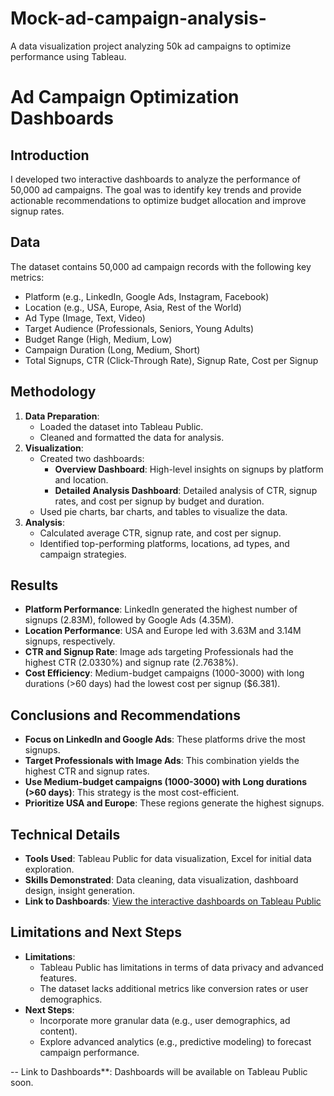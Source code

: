 # Mock-ad-campaign-analysis-
A data visualization project analyzing 50k ad campaigns to optimize performance using Tableau.

# Ad Campaign Optimization Dashboards

## Introduction
I developed two interactive dashboards to analyze the performance of 50,000 ad campaigns. The goal was to identify key trends and provide actionable recommendations to optimize budget allocation and improve signup rates.

## Data
The dataset contains 50,000 ad campaign records with the following key metrics:
- Platform (e.g., LinkedIn, Google Ads, Instagram, Facebook)
- Location (e.g., USA, Europe, Asia, Rest of the World)
- Ad Type (Image, Text, Video)
- Target Audience (Professionals, Seniors, Young Adults)
- Budget Range (High, Medium, Low)
- Campaign Duration (Long, Medium, Short)
- Total Signups, CTR (Click-Through Rate), Signup Rate, Cost per Signup

## Methodology
1. **Data Preparation**:
   - Loaded the dataset into Tableau Public.
   - Cleaned and formatted the data for analysis.
2. **Visualization**:
   - Created two dashboards:
     - **Overview Dashboard**: High-level insights on signups by platform and location.
     - **Detailed Analysis Dashboard**: Detailed analysis of CTR, signup rates, and cost per signup by budget and duration.
   - Used pie charts, bar charts, and tables to visualize the data.
3. **Analysis**:
   - Calculated average CTR, signup rate, and cost per signup.
   - Identified top-performing platforms, locations, ad types, and campaign strategies.

## Results
- **Platform Performance**: LinkedIn generated the highest number of signups (2.83M), followed by Google Ads (4.35M).
- **Location Performance**: USA and Europe led with 3.63M and 3.14M signups, respectively.
- **CTR and Signup Rate**: Image ads targeting Professionals had the highest CTR (2.0330%) and signup rate (2.7638%).
- **Cost Efficiency**: Medium-budget campaigns (1000-3000) with long durations (>60 days) had the lowest cost per signup ($6.381).

## Conclusions and Recommendations
- **Focus on LinkedIn and Google Ads**: These platforms drive the most signups.
- **Target Professionals with Image Ads**: This combination yields the highest CTR and signup rates.
- **Use Medium-budget campaigns (1000-3000) with Long durations (>60 days)**: This strategy is the most cost-efficient.
- **Prioritize USA and Europe**: These regions generate the highest signups.

## Technical Details
- **Tools Used**: Tableau Public for data visualization, Excel for initial data exploration.
- **Skills Demonstrated**: Data cleaning, data visualization, dashboard design, insight generation.
- **Link to Dashboards**: [View the interactive dashboards on Tableau Public](https://public.tableau.com/views/AdCampaignOptimizationDashboards)

## Limitations and Next Steps
- **Limitations**:
  - Tableau Public has limitations in terms of data privacy and advanced features.
  - The dataset lacks additional metrics like conversion rates or user demographics.
- **Next Steps**:
  - Incorporate more granular data (e.g., user demographics, ad content).
  - Explore advanced analytics (e.g., predictive modeling) to forecast campaign performance.

-- Link to Dashboards**: Dashboards will be available on Tableau Public soon.
